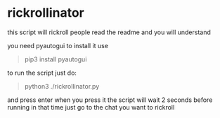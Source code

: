 # rickrollinator
this script will rickroll people read the readme and you will understand


you need pyautogui to install it use 

> pip3 install pyautogui

to run the script just do:

> python3 ./rickrollinator.py

and press enter when you press it the script will wait 2 seconds before running in that time just go to the chat you want to rickroll
